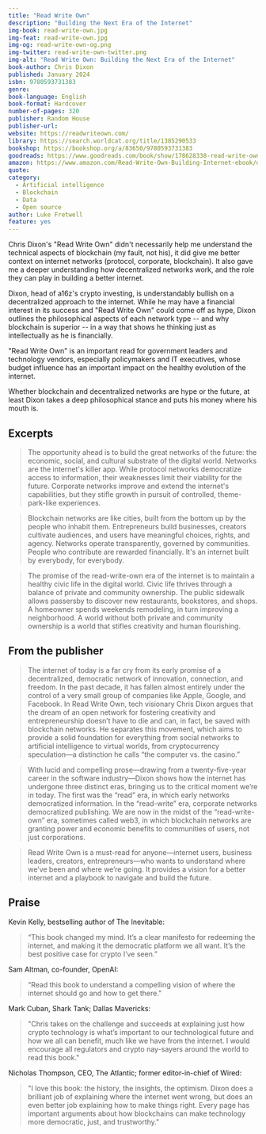 ```yaml
---
title: "Read Write Own"
description: "Building the Next Era of the Internet"
img-book: read-write-own.jpg
img-feat: read-write-own.jpg
img-og: read-write-own-og.png
img-twitter: read-write-own-twitter.png
img-alt: "Read Write Own: Building the Next Era of the Internet"
book-author: Chris Dixon
published: January 2024
isbn: 9780593731383
genre: 
book-language: English
book-format: Hardcover
number-of-pages: 320
publisher: Random House
publisher-url: 
website: https://readwriteown.com/
library: https://search.worldcat.org/title/1385290533
bookshop: https://bookshop.org/a/83650/9780593731383
goodreads: https://www.goodreads.com/book/show/178628338-read-write-own
amazon: https://www.amazon.com/Read-Write-Own-Building-Internet-ebook/dp/B0C8FNFV38/ref=sr_1_1?crid=1VIYFU4X9N2Y3&dib=eyJ2IjoiMSJ9.790qWibBukJsvzFI2vdwzIpk-Nt5peYq7Y5vVxJpWD4-lhDTd325EofSiys8Ou9WO3_XKKfOiDaDHQNvCLgSmI9BlS11z_bmD7O6bBsOUZOFn3qsnjC2121g8LZ8DIjMGtaD_xY4Y4EoXGPpX4i34DM_KHmWnX7d3ZXipNnJA0PC_w88v66hQ3g4KxSy5OVZU6f-PWnYHwQPDak2AqpeqDXACXuxSbiTORxjbYPEIGc.fzOUDTZfIMGUYQQQd7YVk8Tw4XRRMWXN8BOSAOdNJe0&dib_tag=se&keywords=Read+Write+Own&qid=1719594995&sprefix=read+write+own%2Caps%2C129&sr=8-1
quote: 
category:
  - Artificial intelligence
  - Blockchain
  - Data
  - Open source
author: Luke Fretwell
feature: yes
---
```


Chris Dixon's "Read Write Own" didn't necessarily help me understand the technical aspects of blockchain (my fault, not his), it did give me better context on internet networks (protocol, corporate, blockchain). It also gave me a deeper understanding how decentralized networks work, and the role they can play in building a better internet.

Dixon, head of a16z's crypto investing, is understandably bullish on a decentralized approach to the internet. While he may have a financial interest in its success and "Read Write Own" could come off as hype, Dixon outlines the philosophical aspects of each network type -- and why blockchain is superior -- in a way that shows he thinking just as intellectually as he is financially.

"Read Write Own" is an important read for government leaders and technology vendors, especially policymakers and IT executives, whose budget influence has an important impact on the healthy evolution of the internet.

Whether blockchain and decentralized networks are hype or the future, at least Dixon takes a deep philosophical stance and puts his money where his mouth is.

## Excerpts

> The opportunity ahead is to build the great networks of the future: the economic, social, and cultural substrate of the digital world. Networks are the internet's killer app. While protocol networks democratize access to information, their weaknesses limit their viability for the future. Corporate networks improve and extend the internet's capabilities, but they stifle growth in pursuit of controlled, theme-park-like experiences.

> Blockchain networks are like cities, built from the bottom up by the people who inhabit them. Entrepreneurs build businesses, creators cultivate audiences, and users have meaningful choices, rights, and agency. Networks operate transparently, governed by communities. People who contribute are rewarded financially. It's an internet built by everybody, for everybody.

> The promise of the read-write-own era of the internet is to maintain a healthy civic life in the digital world. Civic life thrives through a balance of private and community ownership. The public sidewalk allows passersby to discover new restaurants, bookstores, and shops. A homeowner spends weekends remodeling, in turn improving a neighborhood. A world without both private and community ownership is a world that stifles creativity and human flourishing.

## From the publisher

> The internet of today is a far cry from its early promise of a decentralized, democratic network of innovation, connection, and freedom. In the past decade, it has fallen almost entirely under the control of a very small group of companies like Apple, Google, and Facebook. In Read Write Own, tech visionary Chris Dixon argues that the dream of an open network for fostering creativity and entrepreneurship doesn’t have to die and can, in fact, be saved with blockchain networks. He separates this movement, which aims to provide a solid foundation for everything from social networks to artificial intelligence to virtual worlds, from cryptocurrency speculation—a distinction he calls “the computer vs. the casino.”
 
> With lucid and compelling prose—drawing from a twenty-five-year career in the software industry—Dixon shows how the internet has undergone three distinct eras, bringing us to the critical moment we’re in today. The first was the “read” era, in which early networks democratized information. In the “read-write” era, corporate networks democratized publishing. We are now in the midst of the “read-write-own” era, sometimes called web3, in which blockchain networks are granting power and economic benefits to communities of users, not just corporations.
 
> Read Write Own is a must-read for anyone—internet users, business leaders, creators, entrepreneurs—who wants to understand where we’ve been and where we’re going. It provides a vision for a better internet and a playbook to navigate and build the future.

## Praise

Kevin Kelly, bestselling author of The Inevitable:

> “This book changed my mind. It’s a clear manifesto for redeeming the internet, and making it the democratic platform we all want. It’s the best positive case for crypto I’ve seen.”

Sam Altman, co-founder, OpenAI:

> “Read this book to understand a compelling vision of where the internet should go and how to get there."

Mark Cuban, Shark Tank; Dallas Mavericks:

> "Chris takes on the challenge and succeeds at explaining just how crypto technology is what’s important to our technological future and how we all can benefit, much like we have from the internet. I would encourage all regulators and crypto nay-sayers around the world to read this book."

Nicholas Thompson, CEO, The Atlantic; former editor-in-chief of Wired:

> "I love this book: the history, the insights, the optimism. Dixon does a brilliant job of explaining where the internet went wrong, but does an even better job explaining how to make things right. Every page has important arguments about how blockchains can make technology more democratic, just, and trustworthy."